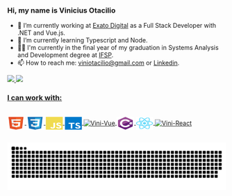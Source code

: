 ### Hi, my name is Vinicius Otacilio


- 🔭 I’m currently working at [Exato Digital](https://exato.digital) as a Full Stack Developer with .NET and Vue.js.
- 🌱 I’m currently learning Typescript and Node.
- 👨‍🎓 I'm currently in the final year of my graduation in Systems Analysis and Development degree at [IFSP](https://www.ifsp.edu.br).
- 📫 How to reach me: viniotacilio@gmail.com or [Linkedin](https://www.linkedin.com/in/vinicius-otacilio/).

<div>
  <a href="https://github.com/ViniOtacilio">
  <img height="180em" src="https://github-readme-stats.vercel.app/api?username=ViniOtacilio&show_icons=true&theme=tokyonight&include_all_commits=true&count_private=true"/>
  <img height="180em" src="https://github-readme-stats.vercel.app/api/top-langs/?username=ViniOtacilio&layout=compact&langs_count=7&theme=tokyonight"/>
</div>
  
  
  ### I can work with:


  <div style="display: inline_block"><br>
   <img align="center" alt="Vini-HTML" height="30" width="40" src="https://raw.githubusercontent.com/devicons/devicon/master/icons/html5/html5-original.svg">
  <img align="center" alt="Vini-CSS" height="30" width="40" src="https://raw.githubusercontent.com/devicons/devicon/master/icons/css3/css3-original.svg">
  <img align="center" alt="Vini-Js" height="30" width="40" src="https://raw.githubusercontent.com/devicons/devicon/master/icons/javascript/javascript-plain.svg">
  <img align="center" alt="Vini-Ts" height="30" width="40" src="https://raw.githubusercontent.com/devicons/devicon/master/icons/typescript/typescript-plain.svg">
  <img align="center" alt="Vini-Vue" height="30" width="40" src="https://cdn.jsdelivr.net/gh/devicons/devicon/icons/vuejs/vuejs-original.svg">
  <img align="center" alt="Vini-Csharp" height="30" width="40" src="https://raw.githubusercontent.com/devicons/devicon/master/icons/csharp/csharp-original.svg">
  <img align="center" alt="Vini-React" height="30" width="40" src="https://raw.githubusercontent.com/devicons/devicon/master/icons/react/react-original.svg">
  <img align="center" alt="Vini-React" height="30" width="40" src="https://cdn.jsdelivr.net/gh/devicons/devicon/icons/postgresql/postgresql-original.svg">
  
</div>
 
  ##
  ![Snake animation](https://github.com/ViniOtacilio/ViniOtacilio/blob/output/github-contribution-grid-snake.svg)
